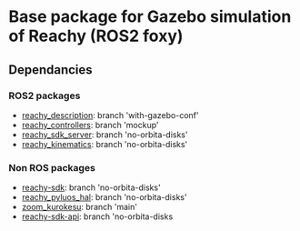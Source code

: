 # Base package for Gazebo simulation of Reachy (ROS2 foxy)

## Dependancies

### ROS2 packages
* [reachy_description](https://github.com/pollen-robotics/reachy_description): branch 'with-gazebo-conf'
* [reachy_controllers](https://github.com/pollen-robotics/reachy_controllers): branch 'mockup'
* [reachy_sdk_server](https://github.com/pollen-robotics/reachy_sdk_server): branch 'no-orbita-disks'
* [reachy_kinematics](https://github.com/pollen-robotics/reachy_kinematics): branch 'no-orbita-disks'

### Non ROS packages
* [reachy-sdk](https://github.com/pollen-robotics/reachy-sdk): branch 'no-orbita-disks'
* [reachy_pyluos_hal](https://github.com/pollen-robotics/reachy_pyluos_hal): branch 'no-orbita-disks'
* [zoom_kurokesu](https://github.com/pollen-robotics/zoom_kurokesu): branch 'main'
* [reachy-sdk-api](https://github.com/pollen-robotics/reachy-sdk-api): branch 'no-orbita-disks